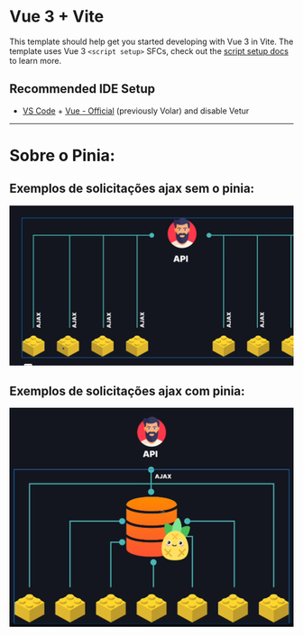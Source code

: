 # Vue 3 + Vite

This template should help get you started developing with Vue 3 in Vite. The template uses Vue 3 `<script setup>` SFCs, check out the [script setup docs](https://v3.vuejs.org/api/sfc-script-setup.html#sfc-script-setup) to learn more.

## Recommended IDE Setup

- [VS Code](https://code.visualstudio.com/) + [Vue - Official](https://marketplace.visualstudio.com/items?itemName=Vue.volar) (previously Volar) and disable Vetur

-----------------------------------------------------

# Sobre o Pinia:

## Exemplos de solicitações ajax sem o pinia:

![img.png](img.png)

## Exemplos de solicitações ajax com pinia:

![img_1.png](img_1.png)